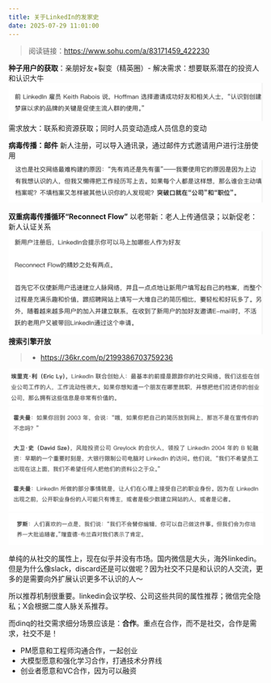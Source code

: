 ```yaml
---
title: 关于LinkedIn的发家史
date: 2025-07-29 11:01:00
---
```

> 阅读链接：https://www.sohu.com/a/83171459_422230

**种子用户的获取**：亲朋好友+裂变（精英圈）- 解决需求：想要联系潜在的投资人和认识大牛
![](20250729110510.png)
需求放大：联系和资源获取；同时人员变动造成人员信息的变动

**病毒传播：邮件**
新人注册，可以导入通讯录，通过邮件方式邀请用户进行注册使用
![](20250729110928.png)

**双重病毒传播循环“Reconnect Flow”**
以老带新：老人上传通信录；以新促老：新人认证关系
![](20250729111156.png)
**搜索引擎开放**

> - https://36kr.com/p/2199386703759236

![](20250729111309.png)
![](20250729111608.png)
![](20250729111747.png)

单纯的从社交的属性上，现在似乎并没有市场。国内微信是大头，海外linkedin。但是为什么像slack，discard还是可以做呢？因为社交不只是和认识的人交流，更多的是需要向外扩展认识更多不认识的人～

所以推荐机制很重要。linkedin会议学校、公司这些共同的属性推荐；微信完全隐私；X会根据二度人脉关系推荐。

而dinq的社交需求细分场景应该是：**合作**。重点在合作，而不是社交，合作是需求，社交不是！
- PM愿意和工程师沟通合作，一起创业
- 大模型愿意和强化学习合作，打通技术分界线
- 创业者愿意和VC合作，因为可以融资
